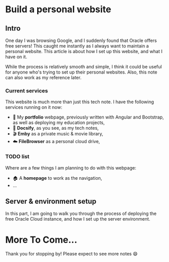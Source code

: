 # Build a personal website

## Intro
One day I was browsing Google, and I suddenly found that Oracle offers free servers! This caught me instantly as I always want to maintain a personal website. This article is about how I set up this website, and what I have on it.

While the process is relatively smooth and simple, I think it could be useful for anyone who's trying to set up their personal websites. Also, this note can also work as my reference later.

### Current services
This website is much more than just this tech note. I have the following services running on it now:
- 🤵 My **portfolio** webpage, previously written with Angular and Bootstrap, as well as deploying my education projects,
- 📃 **Docsify**, as you see, as my tech notes,
- 🎬 **Emby** as a private music & movie library,
- ☁️ **FileBrowser** as a personal cloud drive,

### TODO list
Where are a few things I am planning to do with this webpage:
- 🏠 A **homepage** to work as the navigation,
- ...

## Server & environment setup
In this part, I am going to walk you through the process of deploying the free Oracle Cloud instance, and how I set up the server environment.

# More To Come...
Thank you for stopping by! Please expect to see more notes 😄
